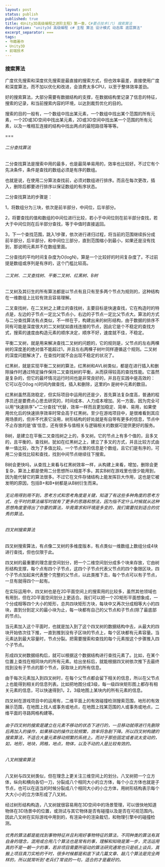 ```yaml
---
layout: post
status: publish
published: true
title: 《Unity3D高级编程之进阶主程》第一章，C#要点技术(六) 搜索算法
description: "unity3d 高级编程 c# 主程 算法 设计模式 动态库 底层算法"
excerpt_separator: ===
tags:
- 书籍著作
- Unity3D
- 前端技术
---
```


### 搜索算法

广度优先搜索和深度优先搜索是最直接的搜索方式，但也效率最差，直接使用广度和深度算法，而不加以优化和改进，会浪费太多CPU，以至于整体效率差劲。

好的搜索算法，大部分需要有数据结构的支撑，在数据结构里记录了信息的特征，搜索的记录，和当前搜索内容的环境，以达到裁剪优化的目的。

搜索的目的一般有，一个数组中找出某元素，一个数组中找出某个范围的所有元素，一个2D或3D空间中找出某元素，2D或3D空间中找出某一个范围的所有元素，以及一堆相互连接的结构中找出两点的最短路径等等等。

===

###### 二分查找算法

二分查找算法是搜索中用的最多，也是最简单易用的，效率也比较好。不过它有个先决条件，条件是查找的数组必须是有序的数组。

也就是说，在使用二分算法查找前，必须对数组进行排序。而且在每次更改，插入，删除后都要进行排序以保证数组的有序状态。

二分查找算法的步骤是：

1，将数组分为三块，依次是前半部分，中间位，后半部分。

2，将要查找的值和数组的中间位进行比较，若小于中间位则在前半部分查找，若大于中间位则在后半部分查找，等于中值时直接返回。

3，下一个查找范围，跳入1步骤，依次进行递归过程，将当前的范围继续拆分成前半部分，后半部分，和中间位三部分，直到范围缩小到最小，如果还是没有找到，那说明元素并不在数组里面。

二分查找的平均时间复杂度为O(logN)，算是一个比较好的时间复杂度了。不过前提是数组或序列是有序的，这个门槛比较高。

###### 二叉树、二叉查找树、平衡二叉树、红黑树、B树

二叉树及其衍生的所有算法都是以节点有且只有至多两个节点为规则的，这种结构在一维数组上比较有效且容易理解。

二叉查找树，在二叉树之上建立的查找树，主要目标是快速查找，它在构造时的特点是，左边的子节点一定比父节点小，右边的子节点一定比父节点大。算法的方式与二分查找算法有点类似，不一样在于，构建出来的树形结构，由于数据的排序不同有可能是深度很大的二叉树犹如直线连接的节点，因此它是个不稳定的查找方式，搜索的速度由构造元素的顺序决定，顺序不好，速度就不佳，不稳定。

平衡二叉树，就是用来解决查找二叉树的问题的，它的规则是，父节点的左右两棵树的深度差的绝对值不能超过1，并且左右两棵子树叶同样遵循这个规则。二叉树的深度问题解决了，在查找时就不会出现不稳定的状况了。


红黑树，就是实现平衡二叉树的算法，红黑树和AVL树类似，都是在进行插入和删除操作时通过特定操作保持二叉查找树的平衡，从而获得较高的查找性能。它虽然是复杂的，但它的最坏情况运行时间也是非常良好的，并且在实践中是高效的： 它可以在O(log n)时间内做查找，插入和删除，这里的n 是树中元素的数目。

红黑树虽然高效稳定，但实际项目中运用的还是少，首先算法复杂度高，普通的程序员还是要费点心思去研究的，时间成本、人力成本增加。另一方面，因为完全可以用“快速排序”+“二分查找”代替，效率一样而且更加稳定、简单、易用，如果使用优化后的快速排序效率时常会高于红黑树。至少在游戏项目中，是很难看到其应用场景的，但并不代表它没用，树形结构的好处就是有自带有更多的信息，节点中不止存放的是‘值’信息，还有很多与值相关与逻辑相关的数据可提供更好的服务。

B树，是建立在平衡二叉查找树之上的，多叉树。它的节点上有多个值的，且多叉的，且平衡的，查找树。犹如在红黑树之上，建立了多叉的方式，并且比较方式由单一值比较，改为了多值比较。一个节点里的信息是个数组，且它们是有序的，可用二分查找比较和查找，找到中间节点继续往下搜索。

B树会更快吗，从查找上来看与红黑树效率一样，从构建上来看，增加，删除会更复杂，算法上都是使用二分思想所以相差不多。其实B树在游戏里也很少能用到，因为能代替它的算法很多。不过它在文件存储结构上能发挥巨大作用，这也是它被发明的原因，包括B+和B*树都是从B树衍生而来。

###### 无论用得到用不到，思考方式和思考角度是关键，知道了有这些多种角度的思考方式，在平时的算法编写时就有了更多的思路和想法，因为指不定什么时候就从这种思想角度里得出了你要的算法，毕竟需求和环境是多变的，我们需要找到适合的优秀的算法。

###### 四叉树搜索算法

四叉树搜索算法，有点像二叉树的多维度版本，有点类似一维数组上数组分成4块进行查找，但也仅限于此。

四叉树的最重要的理念是空间划分，把一个二维空间划分成多个块来存放，它由树形结构支撑，每个点有四个子节点，这四个子节点代表父节点的四个象限区块，四个子节点加起来代表整个完整的父节点，以此类推下去，每个节点可以有子节点，一旦有就得四个一起有。

在实际运用中，四叉树也是在2D平面空间上的搜索用的比较多，虽然其他领域也有用到，但在2D平面空间划分上更适合。我们可以把一个2D矩形平面想象成，一个分成相等四个大小的矩形，总共四块矩形方块，每块中又再次分成相等大小的四块，直到分到定义的最小块为止，每一块都有自己的父节点和子节点(除了最底部的节点)。

当元素加入这个平面时，也就是加入到了这个四叉树的数据结构中去，从最大的四块开始依次往下推，一直到推到没有子区块的节点上，每个区块都有元素容量。当元素达到最大容量时，节点分裂。把需要搜索和查找的每个元素按这个步骤推入四个子节点。

形成四叉树数据结构后，就可以根据这个数据结构进行查找元素了。比如，在某个位置上查找在相同块内的所有元素。给出坐标后，就能根据四叉树依次推下去最终找到没有子节点的那个节点，获取块上的所有信息。

由于每次元素加入到四叉树时，在每个父节点都会留下相关的信息，所以在父节点上也能得到相关的信息列表。比如把地图分成3级，每一级四块矩形图上都存有相关元素的信息，可以快速得到1，2，3级地图上某块内的所有元素的信息。

四叉树在游戏项目中的运用有，二维平面上的有效碰撞检测搜索范围，地形的有效展示范围，在地图上找人或事务或地点，在地图上找某范围的人或事务或地点，二维平面的寻路网格构建等。

###### 由于四叉树的搜索是建立在元素不移动的状态下进行的，一旦移动就得进行先删除后再加入的操作，如果移动的操作比较频繁，效率将急剧下降。所以四叉树构建的搜索算法，不适合大量元素移动频繁的系统上。而对于那些固定或者说太变动的，如，地形，地块，网格，地点，物体，以及不动的人是比较有效的。

###### 八叉树搜索算法

八叉树与四叉树类似，但在理念上更关注三维空间上的划分。八叉树把一个立方体，纵向和横向各切一刀，分裂成八个相同大小的立方体，每个小立方体也就是子节点，也可以在适当的时候分裂成八个相同大小的小立方体，用树形结构表示每个大大小小的立方体形成了八叉树。

经过树形结构构造，八叉树就很容易用在3D空间中的场景管理，可以很快地知道物体在3D场景中的位置，或测试与其它物体是否有碰撞以及是否在可视范围内。因此八叉树在实际游戏中用到的，有渲染中的渲染裁切，和物理引擎中的碰撞检测。


###### 优秀的算法都是能找到事物特征并且利用好事物特征的算法，不同种类的算法有其自身的理念，混用或合用几个算法也是常有的事，理解和知晓是第一步，灵活运用真的不是一朝一夕的事，若非项目需要所驱动的算法研究通常也只是纸上谈兵，真搬上项目真刀实枪的干时，很多时候都是和底下读几篇文章、敲几个算法是完全两样的，所以就常听到‘老兵们’常说的一句，适合的才是最好的。


